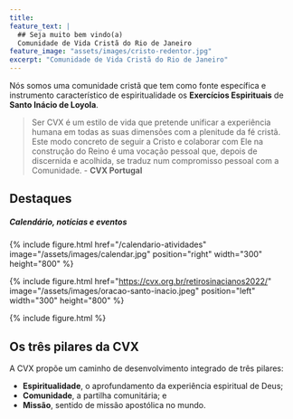 ```yaml
---
title:
feature_text: |
  ## Seja muito bem vindo(a)
  Comunidade de Vida Cristã do Rio de Janeiro
feature_image: "assets/images/cristo-redentor.jpg"
excerpt: "Comunidade de Vida Cristã do Rio de Janeiro"
---
```


Nós somos uma comunidade cristã que tem como fonte específica e instrumento característico de espiritualidade os **Exercícios Espirituais** de **Santo Inácio de Loyola**.

> Ser CVX é um estilo de vida que pretende unificar a experiência humana em todas as suas dimensões com a plenitude da fé cristã. Este modo concreto de seguir a Cristo e colaborar com Ele na construção do Reino é uma vocação pessoal que, depois de discernida e acolhida, se traduz num compromisso pessoal com a Comunidade. - **CVX Portugal**

## Destaques
##### Calendário, notícias e eventos

{% include figure.html href="/calendario-atividades" image="/assets/images/calendar.jpg" position="right" width="300" height="800" %}

{% include figure.html href="https://cvx.org.br/retirosinacianos2022/" image="/assets/images/oracao-santo-inacio.jpeg" position="left" width="300" height="800" %}

{% include figure.html %}

## Os três pilares da CVX

A CVX propõe um caminho de desenvolvimento integrado de três pilares:

- **Espiritualidade**, o aprofundamento da experiência espiritual de Deus;
- **Comunidade**,  a partilha comunitária; e
- **Missão**, sentido de missão apostólica no mundo.
